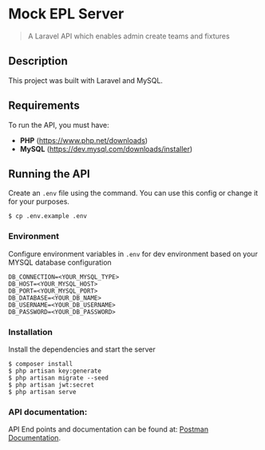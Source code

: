 # Mock EPL Server

> A Laravel API which enables admin create teams and fixtures

## Description
This project was built with Laravel and MySQL.

## Requirements
To run the API, you must have:
- **PHP** (https://www.php.net/downloads)
- **MySQL** (https://dev.mysql.com/downloads/installer)

## Running the API

Create an `.env` file using the command. You can use this config or change it for your purposes. 

```console
$ cp .env.example .env
```

### Environment
Configure environment variables in `.env` for dev environment based on your MYSQL database configuration

```  
DB_CONNECTION=<YOUR_MYSQL_TYPE>
DB_HOST=<YOUR_MYSQL_HOST>
DB_PORT=<YOUR_MYSQL_PORT>
DB_DATABASE=<YOUR_DB_NAME>
DB_USERNAME=<YOUR_DB_USERNAME>
DB_PASSWORD=<YOUR_DB_PASSWORD>
```

### Installation
Install the dependencies and start the server

```console
$ composer install
$ php artisan key:generate
$ php artisan migrate --seed
$ php artisan jwt:secret
$ php artisan serve
```

### API documentation:
API End points and documentation can be found at:
[Postman Documentation](https://documenter.getpostman.com/view/5928045/SzzoabXz?version=latest).
